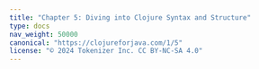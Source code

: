 ```yaml
---
title: "Chapter 5: Diving into Clojure Syntax and Structure"
type: docs
nav_weight: 50000
canonical: "https://clojureforjava.com/1/5"
license: "© 2024 Tokenizer Inc. CC BY-NC-SA 4.0"
---
```

